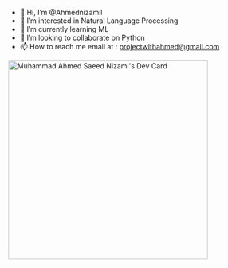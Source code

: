 - 👋 Hi, I’m @Ahmednizamil
- 👀 I’m interested in Natural Language Processing
- 🌱 I’m currently learning ML
- 💞️ I’m looking to collaborate on Python
- 📫 How to reach me email at : projectwithahmed@gmail.com

<a href="https://app.daily.dev/Ahmednizami"><img src="https://api.daily.dev/devcards/b79b86f966f3414a913ce9976db76382.png?r=n1e" width="400" alt="Muhammad Ahmed Saeed Nizami's Dev Card"/></a>

<!---
Ahmednizami/Ahmednizami is a ✨ special ✨ repository because its `README.md` (this file) appears on your GitHub profile.
You can click the Preview link to take a look at your changes.
--->
